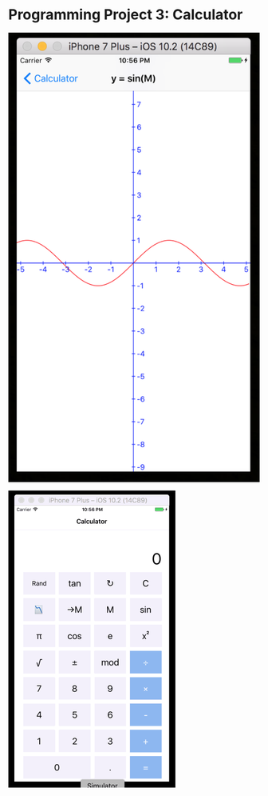 
# Programming Project 3: Calculator


![calculator](calculator.png)

![calculator gif](calculator.gif)